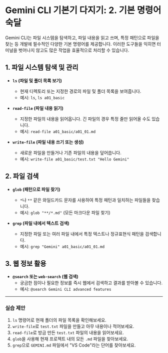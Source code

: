 # Gemini CLI 기본기 다지기: 2. 기본 명령어 숙달

Gemini CLI는 파일 시스템을 탐색하고, 파일 내용을 읽고 쓰며, 특정 패턴으로 파일을 찾는 등 개발에 필수적인 다양한 기본 명령어를 제공합니다. 이러한 도구들을 익히면 터미널을 벗어나지 않고도 많은 작업을 효율적으로 처리할 수 있습니다.

## 1. 파일 시스템 탐색 및 관리

*   **`ls` (파일 및 폴더 목록 보기)**
    *   현재 디렉토리 또는 지정한 경로의 파일 및 폴더 목록을 보여줍니다.
    *   예시: `ls`, `ls a01_basic`

*   **`read-file` (파일 내용 읽기)**
    *   지정한 파일의 내용을 읽어옵니다. 긴 파일의 경우 특정 줄만 읽어올 수도 있습니다.
    *   예시: `read-file a01_basic/a01_01.md`

*   **`write-file` (파일 내용 쓰기 또는 생성)**
    *   새로운 파일을 만들거나 기존 파일의 내용을 덮어씁니다.
    *   예시: `write-file a01_basic/test.txt "Hello Gemini"`

## 2. 파일 검색

*   **`glob` (패턴으로 파일 찾기)**
    *   `*`나 `**` 같은 와일드카드 문자를 사용하여 특정 패턴과 일치하는 파일들을 찾습니다.
    *   예시: `glob "**/*.md"` (모든 마크다운 파일 찾기)

*   **`grep` (파일 내에서 텍스트 검색)**
    *   지정한 파일 또는 여러 파일 내에서 특정 텍스트나 정규표현식 패턴을 검색합니다.
    *   예시: `grep "Gemini" a01_basic/a01_01.md`

## 3. 웹 정보 활용

*   **`@search` 또는 `web-search` (웹 검색)**
    *   궁금한 점이나 필요한 정보를 즉시 웹에서 검색하고 결과를 받아볼 수 있습니다.
    *   예시: `@search Gemini CLI advanced features`

---

### 실습 제안

1.  `ls` 명령어로 현재 폴더의 파일 목록을 확인해보세요.
2.  `write-file`로 `test.txt` 파일을 만들고 아무 내용이나 적어보세요.
3.  `read-file`로 방금 만든 `test.txt` 파일의 내용을 읽어보세요.
4.  `glob`을 사용해 현재 프로젝트 내의 모든 `.md` 파일을 찾아보세요.
5.  `grep`으로 `GEMINI.md` 파일에서 "VS Code"라는 단어를 찾아보세요.
